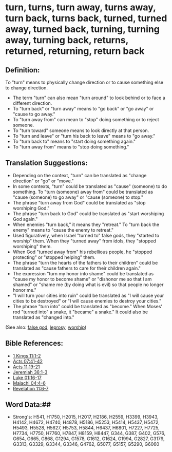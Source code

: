 # turn, turns, turn away, turns away, turn back, turns back, turned, turned away, turned back, turning, turning away, turning back, returns, returned, returning, return back #

## Definition: ##

To "turn" means to physically change direction or to cause something else to change direction.

* The term "turn" can also mean "turn around" to look behind or to face a different direction.
* To "turn back" or "turn away" means to "go back" or "go away" or "cause to go away."
* To "turn away from" can mean to "stop" doing something or to reject someone.
* To "turn toward" someone means to look directly at that person.
* To "turn and leave" or "turn his back to leave" means to "go away."
* To "turn back to" means to "start doing something again."
* To "turn away from" means to "stop doing something."

## Translation Suggestions: ##

* Depending on the context, "turn" can be translated as "change direction" or "go" or "move."
* In some contexts, "turn" could be translated as "cause" (someone) to do something. To "turn (someone) away from" could be translated as "cause (someone) to go away" or "cause (someone) to stop."
* The phrase "turn away from God" could be translated as "stop worshiping God."
* The phrase "turn back to God" could be translated as "start worshiping God again."
* When enemies "turn back," it means they "retreat." To "turn back the enemy" means to "cause the enemy to retreat."
* Used figuratively, when Israel "turned to" false gods, they "started to worship" them. When they "turned away" from idols, they "stopped worshiping" them.
* When God "turned away from" his rebellious people, he "stopped protecting" or "stopped helping" them.
* The phrase "turn the hearts of the fathers to their children" could be translated as "cause fathers to care for their children again."
* The expression "turn my honor into shame" could be translated as "cause my honor to become shame" or "dishonor me so that I am shamed" or "shame me (by doing what is evil) so that people no longer honor me."
* "I will turn your cities into ruin" could be translated as "I will cause your cities to be destroyed" or "I will cause enemies to destroy your cities."
* The phrase "turn into" could be translated as "become." When Moses' rod "turned into" a snake, it "became" a snake." It could also be translated as "changed into."

(See also: [false god](../kt/falsegod.md), [leprosy](leprosy.md), [worship](../kt/worship.md))

## Bible References: ##

* [1 Kings 11:1-2](rc://en/tn/help/1ki/11/01)
* [Acts 07:41-42](rc://en/tn/help/act/07/41)
* [Acts 11:19-21](rc://en/tn/help/act/11/19)
* [Jeremiah 36:1-3](rc://en/tn/help/jer/36/01)
* [Luke 01:16-17](rc://en/tn/help/luk/01/16)
* [Malachi 04:4-6](rc://en/tn/help/mal/04/04)
* [Revelation 11:6-7](rc://en/tn/help/rev/11/06)

## Word Data:##

* Strong's: H541, H1750, H2015, H2017, H2186, H2559, H3399, H3943, H4142, H4672, H4740, H4878, H5186, H5253, H5414, H5437, H5472, H5493, H5528, H5627, H5753, H5844, H6437, H6801, H7227, H7725, H7734, H7750, H7760, H7847, H8159, H8447, G344, G387, G402, G576, G654, G665, G868, G1294, G1578, G1612, G1624, G1994, G2827, G3179, G3313, G3329, G3344, G3346, G4762, G5077, G5157, G5290, G6060
